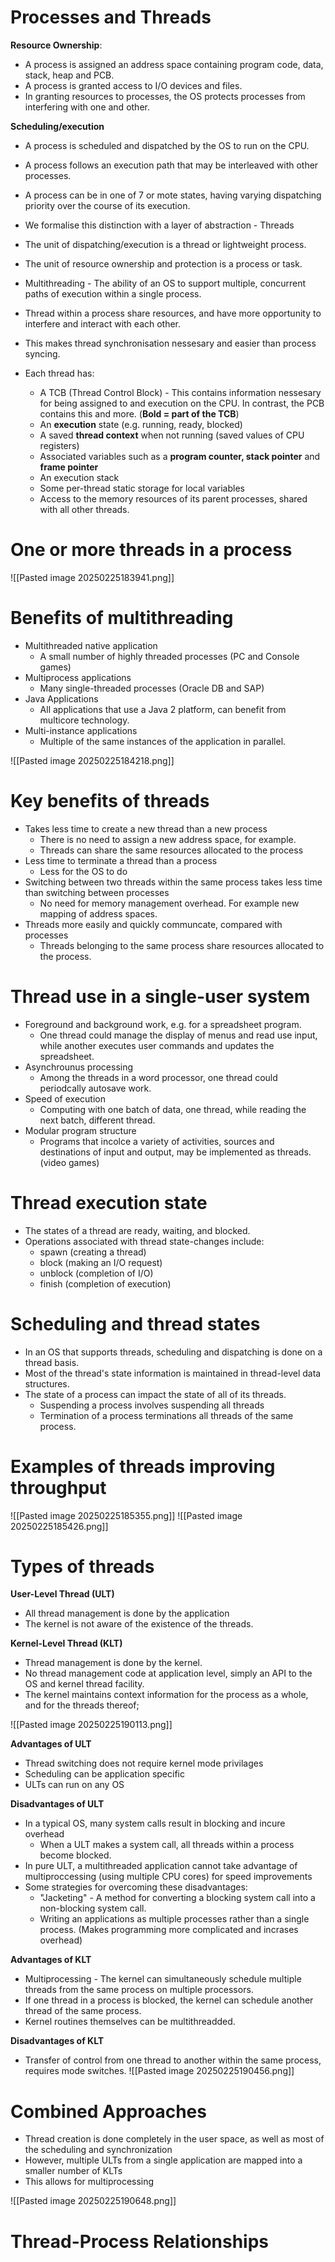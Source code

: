 # Processes and Threads

**Resource Ownership**:
- A process is assigned an address space containing program code, data, stack, heap and PCB. 
- A process is granted access to I/O devices and files. 
- In granting resources to processes, the OS protects processes from interfering with one and other. 

**Scheduling/execution**
- A process is scheduled and dispatched by the OS to run on the CPU. 
- A process follows an execution path that may be interleaved with other processes.
- A process can be in one of 7 or mote states, having varying dispatching priority over the course of its execution. 

- We formalise this distinction with a layer of abstraction - Threads
- The unit of dispatching/execution is a thread or lightweight process. 
- The unit of resource ownership and protection is a process or task. 
- Multithreading - The ability of an OS to support multiple, concurrent paths of execution within a single process. 
- Thread within a process share resources, and have more opportunity to interfere and interact with each other. 
- This makes thread synchronisation nessesary and easier than process syncing. 
- Each thread has:
	- A TCB (Thread Control Block) - This contains information nessesary for being assigned to and execution on the CPU. In contrast, the PCB contains this and more. (**Bold = part of the TCB**)
	- An **execution** state (e.g. running, ready, blocked)
	- A saved **thread context** when not running (saved values of CPU registers)
	- Associated variables such as a **program counter, stack pointer** and **frame pointer**
	- An execution stack
	- Some per-thread static storage for local variables
	- Access to the memory resources of its parent processes, shared with all other threads. 

# One or more threads in a process

![[Pasted image 20250225183941.png]]

# Benefits of multithreading

- Multithreaded native application
	- A small number of highly threaded processes (PC and Console games)
- Multiprocess applications
	- Many single-threaded processes (Oracle DB and SAP)
- Java Applications
	- All applications that use a Java 2 platform, can benefit from multicore technology. 
- Multi-instance applications
	- Multiple of the same instances of the application in parallel. 

![[Pasted image 20250225184218.png]]

# Key benefits of threads

- Takes less time to create a new thread than a new process
	- There is no need to assign a new address space, for example. 
	- Threads can share the same resources allocated to the process
- Less time to terminate a thread than a process
	- Less for the OS to do
- Switching between two threads within the same process takes less time than switching between processes
	- No need for memory management overhead. For example new mapping of address spaces. 
- Threads more easily and quickly communcate, compared with processes
	- Threads belonging to the same process share resources allocated to the process.

# Thread use in a single-user system

- Foreground and background work, e.g. for a spreadsheet program. 
	- One thread could manage the display of menus and read use input, while another executes user commands and updates the spreadsheet.
- Asynchrounus processing
	- Among the threads in a word processor, one thread could periodcally autosave work. 
- Speed of execution
	- Computing with one batch of data, one thread, while reading the next batch, different thread.
- Modular program structure
	- Programs that incolce a variety of activities, sources and destinations of input and output, may be implemented as threads. (video games)

# Thread execution state

- The states of a thread are ready, waiting, and blocked. 
- Operations associated with thread state-changes include:
	- spawn (creating a thread)
	- block (making an I/O request)
	- unblock (completion of I/O)
	- finish (completion of execution)

# Scheduling and thread states

- In an OS that supports threads, scheduling and dispatching is done on a thread basis. 
- Most of the thread's state information is maintained in thread-level data structures. 
- The state of a process can impact the state of all of its threads.
	- Suspending a process involves suspending all threads
	- Termination of a process terminations all threads of the same process. 

# Examples of threads improving throughput

![[Pasted image 20250225185355.png]]
![[Pasted image 20250225185426.png]]

# Types of threads

**User-Level Thread (ULT)**
- All thread management is done by the application
- The kernel is not aware of the existence of the threads.

**Kernel-Level Thread (KLT)**
- Thread management is done by the kernel. 
- No thread management code at application level, simply an API to the OS and kernel thread facility. 
- The kernel maintains context information for the process as a whole, and for the threads thereof; 

![[Pasted image 20250225190113.png]]


**Advantages of ULT**
- Thread switching does not require kernel mode privilages
- Scheduling can be application specific
- ULTs can run on any OS

**Disadvantages of ULT**
- In a typical OS, many system calls result in blocking and incure overhead
	- When a ULT makes a system call, all threads within a process become blocked. 
- In pure ULT, a multithreaded application cannot take advantage of multiproccessing (using multiple CPU cores) for speed improvements
- Some strategies for overcoming these disadvantages:
	- "Jacketing" - A method for converting a blocking system call into a non-blocking system call. 
	- Writing an applications as multiple processes rather than a single process. (Makes programming more complicated and incrases overhead)

**Advantages of KLT**
- Multiprocessing - The kernel can simultaneously schedule multiple threads from the same process on multiple processors.
- If one thread in a process is blocked, the kernel can schedule another thread of the same process.
- Kernel routines themselves can be multithreadded. 

**Disadvantages of KLT**
- Transfer of control from one thread to another within the same process, requires mode switches. 
![[Pasted image 20250225190456.png]]

# Combined Approaches

- Thread creation is done completely in the user space, as well as most of the scheduling and synchronization
- However, multiple ULTs from a single application are mapped into a smaller number of KLTs
- This allows for multiprocessing

![[Pasted image 20250225190648.png]]

# Thread-Process Relationships

